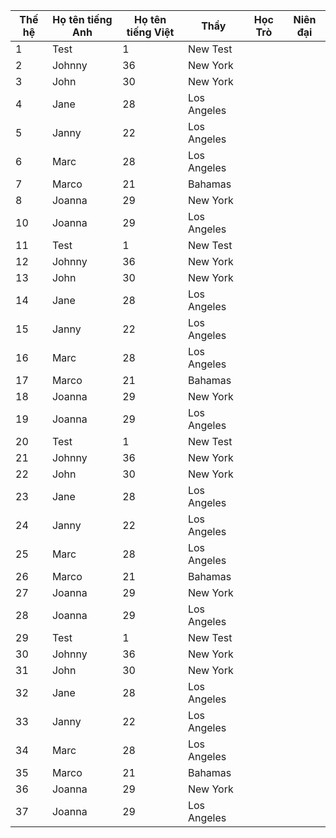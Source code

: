 | Thế hệ | Họ tên tiếng Anh | Họ tên tiếng Việt | Thầy        | Học Trò | Niên đại |
|--------|------------------|-------------------|-------------|---------|----------|
| 1      | Test             | 1                 | New Test    |         |          |
| 2      | Johnny           | 36                | New York    |         |          |
| 3      | John             | 30                | New York    |         |          |
| 4      | Jane             | 28                | Los Angeles |         |          |
| 5      | Janny            | 22                | Los Angeles |         |          |
| 6      | Marc             | 28                | Los Angeles |         |          |
| 7      | Marco            | 21                | Bahamas     |         |          |
| 8      | Joanna           | 29                | New York    |         |          |
| 10     | Joanna           | 29                | Los Angeles |         |          |
| 11     | Test             | 1                 | New Test    |         |          |
| 12     | Johnny           | 36                | New York    |         |          |
| 13     | John             | 30                | New York    |         |          |
| 14     | Jane             | 28                | Los Angeles |         |          |
| 15     | Janny            | 22                | Los Angeles |         |          |
| 16     | Marc             | 28                | Los Angeles |         |          |
| 17     | Marco            | 21                | Bahamas     |         |          |
| 18     | Joanna           | 29                | New York    |         |          |
| 19     | Joanna           | 29                | Los Angeles |         |          |
| 20     | Test             | 1                 | New Test    |         |          |
| 21     | Johnny           | 36                | New York    |         |          |
| 22     | John             | 30                | New York    |         |          |
| 23     | Jane             | 28                | Los Angeles |         |          |
| 24     | Janny            | 22                | Los Angeles |         |          |
| 25     | Marc             | 28                | Los Angeles |         |          |
| 26     | Marco            | 21                | Bahamas     |         |          |
| 27     | Joanna           | 29                | New York    |         |          |
| 28     | Joanna           | 29                | Los Angeles |         |          |
| 29     | Test             | 1                 | New Test    |         |          |
| 30     | Johnny           | 36                | New York    |         |          |
| 31     | John             | 30                | New York    |         |          |
| 32     | Jane             | 28                | Los Angeles |         |          |
| 33     | Janny            | 22                | Los Angeles |         |          |
| 34     | Marc             | 28                | Los Angeles |         |          |
| 35     | Marco            | 21                | Bahamas     |         |          |
| 36     | Joanna           | 29                | New York    |         |          |
| 37     | Joanna           | 29                | Los Angeles |         |          |
